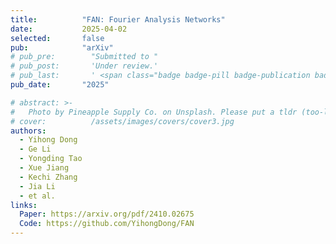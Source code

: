 ```yaml
---
title:          "FAN: Fourier Analysis Networks"
date:           2025-04-02
selected:       false
pub:            "arXiv"
# pub_pre:        "Submitted to "
# pub_post:       'Under review.'
# pub_last:       ' <span class="badge badge-pill badge-publication badge-success">CCF-A, Poster</span>'
pub_date:       "2025"

# abstract: >-
#   Photo by Pineapple Supply Co. on Unsplash. Please put a tldr (too-long-didnt-read, 1~2 sentences) of your publication here. It is not recommended to put the actual abstract here because it is usually too long to fit in. $\LaTeX$ is supported. $a=b+c$.
# cover:          /assets/images/covers/cover3.jpg
authors:
  - Yihong Dong
  - Ge Li
  - Yongding Tao
  - Xue Jiang
  - Kechi Zhang
  - Jia Li
  - et al.
links:
  Paper: https://arxiv.org/pdf/2410.02675
  Code: https://github.com/YihongDong/FAN
---
```

